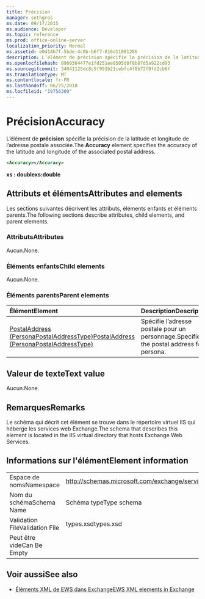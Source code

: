 ```yaml
---
title: Précision
manager: sethgros
ms.date: 09/17/2015
ms.audience: Developer
ms.topic: reference
ms.prod: office-online-server
localization_priority: Normal
ms.assetid: e0d14b7f-5bde-4c0b-b6f7-816d11081286
description: L’élément de précision spécifie la précision de la latitude et longitude de l’adresse postale associée.
ms.openlocfilehash: 8960364477e1fd251ee8505d0f8b07d5a922cd93
ms.sourcegitcommit: 34041125dc8c5f993b21cebfc4f8b72f0fd2cb6f
ms.translationtype: MT
ms.contentlocale: fr-FR
ms.lasthandoff: 06/25/2018
ms.locfileid: "19756309"
---
```

# <a name="accuracy"></a><span data-ttu-id="61796-103">Précision</span><span class="sxs-lookup"><span data-stu-id="61796-103">Accuracy</span></span>

<span data-ttu-id="61796-104">L’élément de **précision** spécifie la précision de la latitude et longitude de l’adresse postale associée.</span><span class="sxs-lookup"><span data-stu-id="61796-104">The **Accuracy** element specifies the accuracy of the latitude and longitude of the associated postal address.</span></span> 
  
```XML
<Accuracy></Accuracy>
```

 <span data-ttu-id="61796-105">**xs : double**</span><span class="sxs-lookup"><span data-stu-id="61796-105">**xs:double**</span></span>
## <a name="attributes-and-elements"></a><span data-ttu-id="61796-106">Attributs et éléments</span><span class="sxs-lookup"><span data-stu-id="61796-106">Attributes and elements</span></span>

<span data-ttu-id="61796-107">Les sections suivantes décrivent les attributs, éléments enfants et éléments parents.</span><span class="sxs-lookup"><span data-stu-id="61796-107">The following sections describe attributes, child elements, and parent elements.</span></span>
  
### <a name="attributes"></a><span data-ttu-id="61796-108">Attributs</span><span class="sxs-lookup"><span data-stu-id="61796-108">Attributes</span></span>

<span data-ttu-id="61796-109">Aucun.</span><span class="sxs-lookup"><span data-stu-id="61796-109">None.</span></span>
  
### <a name="child-elements"></a><span data-ttu-id="61796-110">Éléments enfants</span><span class="sxs-lookup"><span data-stu-id="61796-110">Child elements</span></span>

<span data-ttu-id="61796-111">Aucun.</span><span class="sxs-lookup"><span data-stu-id="61796-111">None.</span></span>
  
### <a name="parent-elements"></a><span data-ttu-id="61796-112">Éléments parents</span><span class="sxs-lookup"><span data-stu-id="61796-112">Parent elements</span></span>

|<span data-ttu-id="61796-113">**Élément**</span><span class="sxs-lookup"><span data-stu-id="61796-113">**Element**</span></span>|<span data-ttu-id="61796-114">**Description**</span><span class="sxs-lookup"><span data-stu-id="61796-114">**Description**</span></span>|
|:-----|:-----|
|[<span data-ttu-id="61796-115">PostalAddress (PersonaPostalAddressType)</span><span class="sxs-lookup"><span data-stu-id="61796-115">PostalAddress (PersonaPostalAddressType)</span></span>](postaladdress-personapostaladdresstype.md) <br/> |<span data-ttu-id="61796-116">Spécifie l’adresse postale pour un personnage.</span><span class="sxs-lookup"><span data-stu-id="61796-116">Specifies the postal address for a persona.</span></span>  <br/> |
   
## <a name="text-value"></a><span data-ttu-id="61796-117">Valeur de texte</span><span class="sxs-lookup"><span data-stu-id="61796-117">Text value</span></span>

<span data-ttu-id="61796-118">Aucun.</span><span class="sxs-lookup"><span data-stu-id="61796-118">None.</span></span>
  
## <a name="remarks"></a><span data-ttu-id="61796-119">Remarques</span><span class="sxs-lookup"><span data-stu-id="61796-119">Remarks</span></span>

<span data-ttu-id="61796-120">Le schéma qui décrit cet élément se trouve dans le répertoire virtuel IIS qui héberge les services web Exchange.</span><span class="sxs-lookup"><span data-stu-id="61796-120">The schema that describes this element is located in the IIS virtual directory that hosts Exchange Web Services.</span></span>
  
## <a name="element-information"></a><span data-ttu-id="61796-121">Informations sur l'élément</span><span class="sxs-lookup"><span data-stu-id="61796-121">Element information</span></span>

|||
|:-----|:-----|
|<span data-ttu-id="61796-122">Espace de noms</span><span class="sxs-lookup"><span data-stu-id="61796-122">Namespace</span></span>  <br/> |http://schemas.microsoft.com/exchange/services/2006/types  <br/> |
|<span data-ttu-id="61796-123">Nom du schéma</span><span class="sxs-lookup"><span data-stu-id="61796-123">Schema Name</span></span>  <br/> |<span data-ttu-id="61796-124">Schéma type</span><span class="sxs-lookup"><span data-stu-id="61796-124">Type schema</span></span>  <br/> |
|<span data-ttu-id="61796-125">Validation File</span><span class="sxs-lookup"><span data-stu-id="61796-125">Validation File</span></span>  <br/> |<span data-ttu-id="61796-126">types.xsd</span><span class="sxs-lookup"><span data-stu-id="61796-126">types.xsd</span></span>  <br/> |
|<span data-ttu-id="61796-127">Peut être vide</span><span class="sxs-lookup"><span data-stu-id="61796-127">Can Be Empty</span></span>  <br/> ||
   
## <a name="see-also"></a><span data-ttu-id="61796-128">Voir aussi</span><span class="sxs-lookup"><span data-stu-id="61796-128">See also</span></span>

- [<span data-ttu-id="61796-129">Éléments XML de EWS dans Exchange</span><span class="sxs-lookup"><span data-stu-id="61796-129">EWS XML elements in Exchange</span></span>](ews-xml-elements-in-exchange.md)

